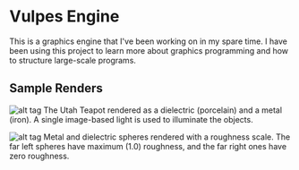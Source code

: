 # Vulpes Engine
This is a graphics engine that I've been working on in my spare time. I have been using this project to learn more about graphics programming and how to structure large-scale programs.

## Sample Renders
![alt tag](http://i.imgur.com/188sI2J.png)
The Utah Teapot rendered as a dielectric (porcelain) and a metal (iron). A single image-based light is used to illuminate the objects.

![alt tag](http://i.imgur.com/iPZ1toM.png)
Metal and dielectric spheres rendered with a roughness scale. The far left spheres have maximum (1.0) roughness, and the far right ones have zero roughness.
